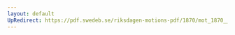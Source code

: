 ```yaml
---
layout: default
UpRedirect: https://pdf.swedeb.se/riksdagen-motions-pdf/1870/mot_1870__ak__00047.pdf
---
```

